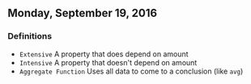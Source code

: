 ## Monday, September 19, 2016

### Definitions
- `Extensive` A property that does depend on amount
- `Intensive` A property that doesn't depend on amount
- `Aggregate Function` Uses all data to come to a conclusion (like `avg`)
